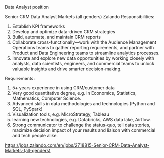 Data Analyst position

Senior CRM Data Analyst Markets (all genders) 
Zalando
Responsibilities:
1. Establish KPI frameworks
2. Develop and optimize data-driven CRM strategies
3. Build, automate, and maintain CRM reports
4. Collaborate cross-functionally—work with the Audience Management Operations teams to gather reporting requirements, and partner with Product and Data Engineering teams to streamline analytics processes.
5. Innovate and explore new data opportunities by working closely with analysts, data scientists, engineers, and commercial teams to unlock valuable insights and drive smarter decision-making.

Requirements:
1. 5+ years experience in using CRM/customer data
2. Very good quantitative degree, e.g. in Economics, Statistics, Mathematics, Computer Science.
3. Advanced skills in data methodologies and technologies (Python and SQL, PySpark)
4. Visualization tools, e.g. MicroStrategy, Tableau
5. learning new technologies, e.g. Databricks, AWS data lake, Airflow.
6. Strong communicator to challenge the status-quo, tell data stories, maximize decision impact of your results and liaison with commercial and tech people alike.

https://jobs.zalando.com/en/jobs/2718815-Senior-CRM-Data-Analyst-Markets-(all-genders)
